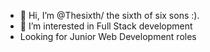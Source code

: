 - 👋 Hi, I’m @Thesixth/ the sixth of six sons :). 
- 👀 I’m interested in Full Stack development
- Looking for Junior Web Development roles

<!---
Thesixth/Thesixth is a ✨ special ✨ repository because its `README.md` (this file) appears on your GitHub profile.
You can click the Preview link to take a look at your changes.
--->
